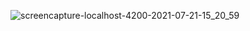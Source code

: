
![screencapture-localhost-4200-2021-07-21-15_20_59](https://user-images.githubusercontent.com/26420640/126539829-7c22a252-310e-496e-b036-cf3bb94f3d5c.png)
                                                                                                                   

